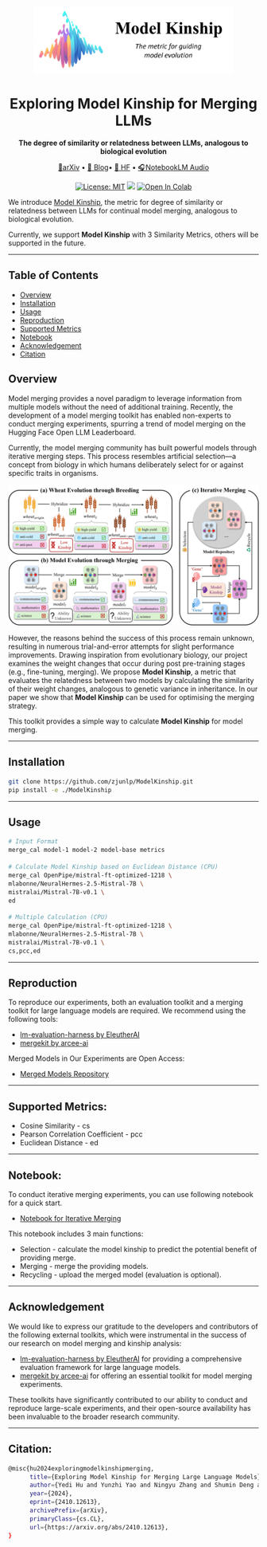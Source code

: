 <div align="center">
<img src="pics/logo.jpg" width="400"/>
<h1 align="center"> Exploring Model Kinship for Merging LLMs </h1>
<b align="center">The degree of
similarity or relatedness between LLMs, analogous to biological evolution</b>


  <a href="https://arxiv.org/abs/2410.12613">📄arXiv</a> •
  <a href="https://potatobearp.github.io/publication/modelkinship/">📒 Blog</a>•
  <a href="https://huggingface.co/collections/zjunlp/model-kinship-670d59c69bf3598b0bed1cbd">🤗 HF</a> •
  <a href="https://notebooklm.google.com/notebook/720d2f64-fdd2-47e2-a086-7870b8db23e5/audio">🎧NotebookLM Audio</a>



[![License: MIT](https://img.shields.io/badge/License-MIT-green.svg)](https://opensource.org/licenses/MIT)
![](https://img.shields.io/github/last-commit/zjunlp/ModelKinship?color=green)
<a href="https://colab.research.google.com/drive/141VAI89emgSIcwkswATEXSEENoAMywTO?usp=sharing">
        <img alt="Open In Colab" src="https://colab.research.google.com/assets/colab-badge.svg">
</a>
</div>

We introduce [Model Kinship](https://arxiv.org/pdf/2410.12613), the metric for degree of similarity or relatedness between LLMs for continual model merging, analogous to biological evolution. 

Currently, we support **Model Kinship** with 3 Similarity Metrics, others will be supported in the future. 

---

## Table of Contents

- [Overview](#overview)
- [Installation](#installation)
- [Usage](#usage)
- [Reproduction](#reproduction)
- [Supported Metrics](#supported-metrics)
- [Notebook](#notebook)
- [Acknowledgement](#acknowledgement)
- [Citation](#citation)

## Overview

Model merging provides a novel paradigm to leverage information from multiple models without the need of additional training.  Recently, the development of a model merging toolkit has enabled non-experts to conduct merging experiments, spurring a trend of model merging on the Hugging Face Open LLM Leaderboard.

Currently, the model merging community has built powerful models through iterative merging steps. This process resembles artificial selection—a concept from biology in which humans deliberately select for or against specific traits in organisms.

![](pics/evolution.jpg)

However, the reasons behind the success of this process remain unknown, resulting in numerous trial-and-error attempts for slight performance improvements.
Drawing inspiration from evolutionary biology, our project examines the weight changes that occur during post pre-training stages (e.g., fine-tuning, merging). We propose **Model Kinship**, a metric that evaluates the relatedness between two models by calculating the similarity of their weight changes, analogous to genetic variance in inheritance. In our paper we show that **Model Kinship** can be used for optimising the merging strategy.

This toolkit provides a simple way to calculate **Model Kinship** for model merging.

---

## Installation

```bash
git clone https://github.com/zjunlp/ModelKinship.git
pip install -e ./ModelKinship
```

---

## Usage

```bash
# Input Format
merge_cal model-1 model-2 model-base metrics

# Calculate Model Kinship based on Euclidean Distance (CPU)
merge_cal OpenPipe/mistral-ft-optimized-1218 \
mlabonne/NeuralHermes-2.5-Mistral-7B \
mistralai/Mistral-7B-v0.1 \
ed

# Multiple Calculation (CPU)
merge_cal OpenPipe/mistral-ft-optimized-1218 \
mlabonne/NeuralHermes-2.5-Mistral-7B \
mistralai/Mistral-7B-v0.1 \
cs,pcc,ed
```
---

## Reproduction
To reproduce our experiments, both an evaluation toolkit and a merging toolkit for large language models are required. We recommend using the following tools:

- [lm-evaluation-harness by EleutherAI](https://github.com/EleutherAI/lm-evaluation-harness)
- [mergekit by arcee-ai](https://github.com/arcee-ai/mergekit)

Merged Models in Our Experiments are Open Access:
- [Merged Models Repository](https://huggingface.co/PotatoB)

---

## Supported Metrics:
- Cosine Similarity - cs
- Pearson Correlation Coefficient - pcc
- Euclidean Distance - ed

---

## Notebook:

To conduct iterative merging experiments, you can use following notebook for a quick start.

- [Notebook for Iterative Merging](https://colab.research.google.com/drive/141VAI89emgSIcwkswATEXSEENoAMywTO?usp=sharing)

This notebook includes 3 main functions:
- Selection - calculate the model kinship to predict the potential benefit of providing merge.
- Merging - merge the providing models.
- Recycling - upload the merged model (evaluation is optional).
---

## Acknowledgement

We would like to express our gratitude to the developers and contributors of the following external toolkits, which were instrumental in the success of our research on model merging and kinship analysis:

- [lm-evaluation-harness by EleutherAI](https://github.com/EleutherAI/lm-evaluation-harness) for providing a comprehensive evaluation framework for large language models.
- [mergekit by arcee-ai](https://github.com/arcee-ai/mergekit) for offering an essential toolkit for model merging experiments.

These toolkits have significantly contributed to our ability to conduct and reproduce large-scale experiments, and their open-source availability has been invaluable to the broader research community.

---

## Citation:

```bash
@misc{hu2024exploringmodelkinshipmerging,
      title={Exploring Model Kinship for Merging Large Language Models}, 
      author={Yedi Hu and Yunzhi Yao and Ningyu Zhang and Shumin Deng and Huajun Chen},
      year={2024},
      eprint={2410.12613},
      archivePrefix={arXiv},
      primaryClass={cs.CL},
      url={https://arxiv.org/abs/2410.12613}, 
}
```